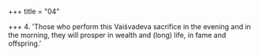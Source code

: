 +++
title = "04"

+++
4. 'Those who perform this Vaiśvadeva sacrifice in the evening and in the morning, they will prosper in wealth and (long) life, in fame and offspring.'



